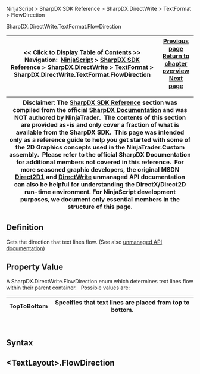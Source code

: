 ﻿
NinjaScript \> SharpDX SDK Reference \> SharpDX.DirectWrite \> TextFormat \> FlowDirection

SharpDX.DirectWrite.TextFormat.FlowDirection

| \<\< [Click to Display Table of Contents](sharpdx_directwrite_textformat_flowdirection.md) \>\> **Navigation:**     [NinjaScript](ninjascript-1.md) \> [SharpDX SDK Reference](sharpdx_sdk_reference-1.md) \> [SharpDX.DirectWrite](sharpdx_directwrite-1.md) \> [TextFormat](sharpdx_directwrite_textformat-1.md) \> SharpDX.DirectWrite.TextFormat.FlowDirection | [Previous page](sharpdx_directwrite_textformat-1.md) [Return to chapter overview](sharpdx_directwrite_textformat-1.md) [Next page](sharpdx_directwrite_textformat_fontfamilyname-1.md) |
| --- | --- |

| Disclaimer: The [SharpDX SDK Reference](sharpdx_sdk_reference-1.md) section was compiled from the official [SharpDX Documentation](http://sharpdx.org/) and was NOT authored by NinjaTrader.  The contents of this section are provided as\-is and only cover a fraction of what is available from the SharpDX SDK.  This page was intended only as a reference guide to help you get started with some of the 2D Graphics concepts used in the NinjaTrader.Custom assembly.  Please refer to the official SharpDX Documentation for additional members not covered in this reference.  For more seasoned graphic developers, the original MSDN [Direct2D1](https://msdn.microsoft.com/en-us/library/windows/desktop/dd370990.aspx) and [DirectWrite](https://msdn.microsoft.com/en-us/library/windows/desktop/dd368038.aspx) unmanaged API documentation can also be helpful for understanding the DirectX/Direct2D run\-time environment. For NinjaScript development purposes, we document only essential members in the structure of this page. |
| --- |

## Definition
Gets the direction that text lines flow.
(See also [unmanaged API documentation](https://msdn.microsoft.com/en-us/library/dd316631.aspx))
 
## Property Value
A SharpDX.DirectWrite.FlowDirection enum which determines text lines flow within their parent container. 
 
Possible values are:

| TopToBottom | Specifies that text lines are placed from top to bottom. |
| --- | --- |
 
## Syntax
## \<TextLayout\>.FlowDirection
## 
## 
